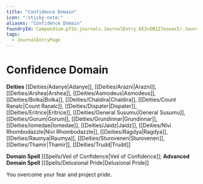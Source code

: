 ```yaml
---
title: "Confidence Domain"
icon: ":sticky-note:"
aliases: "Confidence Domain"
foundryId: Compendium.pf2e.journals.JournalEntry.EEZvDB1Z7ezwaxIr.JournalEntryPage.flmxRzGxN2rRNyxZ
tags:
  - JournalEntryPage
---
```


# Confidence Domain
**Deities** [[Deities/Adanye|Adanye]], [[Deities/Arazni|Arazni]], [[Deities/Arshea|Arshea]], [[Deities/Asmodeus|Asmodeus]], [[Deities/Bolka|Bolka]], [[Deities/Chaldira|Chaldira]], [[Deities/Count Ranalc|Count Ranalc]], [[Deities/Dispater|Dispater]], [[Deities/Eritrice|Eritrice]], [[Deities/General Susumu|General Susumu]], [[Deities/Gorum|Gorum]], [[Deities/Grundinnar|Grundinnar]], [[Deities/Iomedae|Iomedae]], [[Deities/Jaidz|Jaidz]], [[Deities/Nivi Rhombodazzle|Nivi Rhombodazzle]], [[Deities/Ragdya|Ragdya]], [[Deities/Raumya|Raumya]], [[Deities/Sturovenen|Sturovenen]], [[Deities/Thamir|Thamir]], [[Deities/Trudd|Trudd]]

**Domain Spell** [[Spells/Veil of Confidence|Veil of Confidence]]; **Advanced Domain Spell** [[Spells/Delusional Pride|Delusional Pride]]

You overcome your fear and project pride.